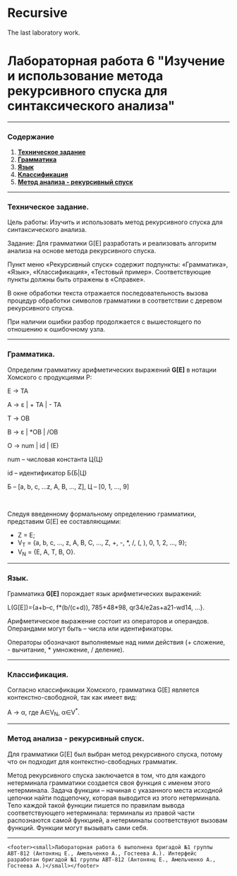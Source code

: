 # Recursive
The last laboratory work.

<!DOCTYPE html>
<html>
<head>
	<title> Лабораторная работа 6 "Изучение и использование метода рекурсивного спуска для синтаксического анализа"</title>
</head>

</head>
<body>
	<h1>Лабораторная работа 6 "Изучение и использование метода рекурсивного спуска для синтаксического анализа"</h1><hr>
	<h3 style="text-align: left">Содержание</h3>
	<ol>
		<li> <a href="#tt"><b>Техническое задание</b></a></li>
		<li> <a href="#grammar"><b>Грамматика</b></a></li>
		<li> <a href="#language"><b>Язык</b></a></li>
		<li> <a href="#classification"><b>Классификация</b></a></li>
		<li> <a href="#method"><b>Метод анализа - рекурсивный спуск</b></a></li>
	</ol><hr>
	<h3 id="tt">Техническое задание.</h3>
	<p>Цель работы: Изучить и использовать метод рекурсивного спуска для синтаксического анализа.</p>
	<p>Задание: Для грамматики G[E] разработать и реализовать алгоритм анализа на основе метода рекурсивного спуска.</p>
	<p>Пункт меню «Рекурсивный спуск» содержит подпункты: «Грамматика», «Язык», «Классификация», «Тестовый пример». Соответствующие пункты должны быть отражены в «Справке».</p>
	<p>В окне обработки текста отражается последовательность вызова процедур обработки символов грамматики в соответствии с деревом рекурсивного спуска.</p>
	<p>При наличии ошибки разбор продолжается с вышестоящего по отношению к ошибочному узла.</p><hr>
	<h3 id="grammar">Грамматика.</h3>
	<p>Определим грамматику арифметических выражений <b>G[E]</b> в нотации Хомского с продукциями P:</p>
	<p>E → TA</p>
	<p>A → ε | + TA | - TA</p>
	<p>T → ОВ</p>
	<p>В → ε | *ОВ | /ОВ</p>
	<p>О → num | id | (E)</p>
	<p>num – числовая константа Ц{Ц}</p>
	<p>id – идентификатор Б{Б|Ц}</p>
	<p>Б – [a, b, c, ...z, A, B, …, Z], Ц – [0, 1, …, 9]</p><br>
	<p>Следуя введенному формальному определению грамматики, представим G[E] ее составляющими:</p>
	<ul><li>Z = E;</li>
	<li>V<sub>T</sub> = {a, b, c, ..., z, A, B, C, ..., Z, +, -, *, /, (, ), 0, 1, 2, ..., 9};</li>
	<li>V<sub>N</sub> = {E, A, T, B, O}.</li></ul><hr>
	<h3 id="language">Язык.</h3>
	<p>Грамматика <b>G[E]</b> порождает язык арифметических выражений: </p>
	<p>L(G[E])={a+b–c, f*(b/(c+d)), 785+48*98, qr34/e2as+a21-wd14, ...}.</p>
	<p>Арифметическое выражение состоит из операторов и операндов. Операндами могут быть – числа или идентификаторы.</p>
	<p>Операторы обозначают выполняемые над ними действия (+ сложение, - вычитание, * умножение, / деление).</p><hr>
	<h3 id="classification">Классификация.</h3>
	<p>Согласно классификации Хомского, грамматика G[E] является контекстно-свободной, так как имеет вид:</p>
	<p>A &rarr; &alpha;, где A&isin;V<sub>N</sub>, &alpha;&isin;V<sup>*</sup>.</p><hr>
	<h3 id="method">Метод анализа - рекурсивный спуск.</h3>
	<p>Для грамматики G[E] был выбран метод рекурсивного спуска, потому что он подходит для контекстно-свободных грамматик.</p>
	<p>Метод рекурсивного спуска заключается в том, что для каждого нетерминала грамматики создается своя функция с именем этого нетерминала. Задача функции – начиная с указанного места исходной цепочки найти подцепочку, которая выводится из этого нетерминала. Тело каждой такой функции пишется по правилам вывода соответствующего нетерминала: терминалы из правой части распознаются самой функцией, а нетерминалы соответствуют вызовам функций. Функции могут вызывать сами себя.</p><hr>
	

	<footer><small>Лабораторная работа 6 выполнена бригадой №1 группы АВТ-812 (Антонянц Е., Амельченко А., Гостеева А.). Интерфейс разработан бригадой №1 группы АВТ-812 (Антонянц Е., Амельченко А., Гостеева А.)</small></footer>
</body>
</html>

